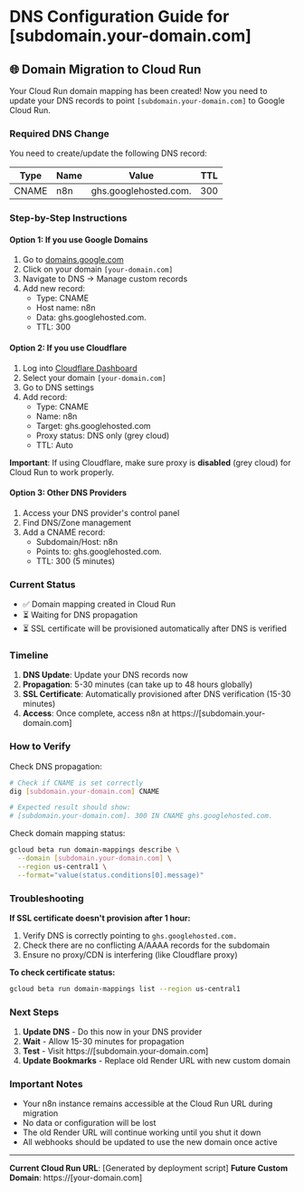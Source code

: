 # DNS Configuration Guide for [subdomain.your-domain.com]

## 🌐 Domain Migration to Cloud Run

Your Cloud Run domain mapping has been created! Now you need to update your DNS records to point `[subdomain.your-domain.com]` to Google Cloud Run.

### Required DNS Change

You need to create/update the following DNS record:

| Type | Name | Value | TTL |
|------|------|-------|-----|
| CNAME | n8n | ghs.googlehosted.com. | 300 |

### Step-by-Step Instructions

#### Option 1: If you use Google Domains
1. Go to [domains.google.com](https://domains.google.com)
2. Click on your domain `[your-domain.com]`
3. Navigate to DNS → Manage custom records
4. Add new record:
   - Type: CNAME
   - Host name: n8n
   - Data: ghs.googlehosted.com.
   - TTL: 300

#### Option 2: If you use Cloudflare
1. Log into [Cloudflare Dashboard](https://dash.cloudflare.com)
2. Select your domain `[your-domain.com]`
3. Go to DNS settings
4. Add record:
   - Type: CNAME
   - Name: n8n
   - Target: ghs.googlehosted.com
   - Proxy status: DNS only (grey cloud)
   - TTL: Auto

**Important**: If using Cloudflare, make sure proxy is **disabled** (grey cloud) for Cloud Run to work properly.

#### Option 3: Other DNS Providers
1. Access your DNS provider's control panel
2. Find DNS/Zone management
3. Add a CNAME record:
   - Subdomain/Host: n8n
   - Points to: ghs.googlehosted.com.
   - TTL: 300 (5 minutes)

### Current Status

- ✅ Domain mapping created in Cloud Run
- ⏳ Waiting for DNS propagation
- ⏳ SSL certificate will be provisioned automatically after DNS is verified

### Timeline

1. **DNS Update**: Update your DNS records now
2. **Propagation**: 5-30 minutes (can take up to 48 hours globally)
3. **SSL Certificate**: Automatically provisioned after DNS verification (15-30 minutes)
4. **Access**: Once complete, access n8n at https://[subdomain.your-domain.com]

### How to Verify

Check DNS propagation:
```bash
# Check if CNAME is set correctly
dig [subdomain.your-domain.com] CNAME

# Expected result should show:
# [subdomain.your-domain.com]. 300 IN CNAME ghs.googlehosted.com.
```

Check domain mapping status:
```bash
gcloud beta run domain-mappings describe \
  --domain [subdomain.your-domain.com] \
  --region us-central1 \
  --format="value(status.conditions[0].message)"
```

### Troubleshooting

**If SSL certificate doesn't provision after 1 hour:**
1. Verify DNS is correctly pointing to `ghs.googlehosted.com.`
2. Check there are no conflicting A/AAAA records for the subdomain
3. Ensure no proxy/CDN is interfering (like Cloudflare proxy)

**To check certificate status:**
```bash
gcloud beta run domain-mappings list --region us-central1
```

### Next Steps

1. **Update DNS** - Do this now in your DNS provider
2. **Wait** - Allow 15-30 minutes for propagation
3. **Test** - Visit https://[subdomain.your-domain.com]
4. **Update Bookmarks** - Replace old Render URL with new custom domain

### Important Notes

- Your n8n instance remains accessible at the Cloud Run URL during migration
- No data or configuration will be lost
- The old Render URL will continue working until you shut it down
- All webhooks should be updated to use the new domain once active

---

**Current Cloud Run URL**: [Generated by deployment script]
**Future Custom Domain**: https://[your-domain.com]